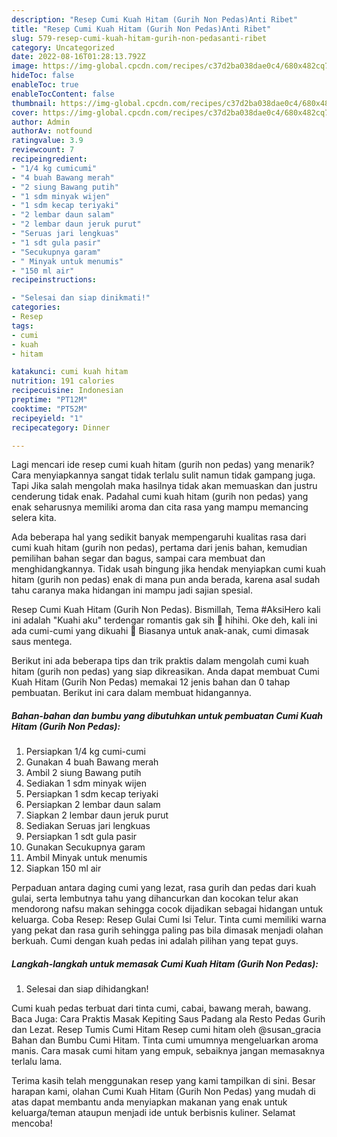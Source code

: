 ```yaml
---
description: "Resep Cumi Kuah Hitam (Gurih Non Pedas)Anti Ribet"
title: "Resep Cumi Kuah Hitam (Gurih Non Pedas)Anti Ribet"
slug: 579-resep-cumi-kuah-hitam-gurih-non-pedasanti-ribet
category: Uncategorized
date: 2022-08-16T01:28:13.792Z
image: https://img-global.cpcdn.com/recipes/c37d2ba038dae0c4/680x482cq70/cumi-kuah-hitam-gurih-non-pedas-foto-resep-utama.jpg
hideToc: false
enableToc: true
enableTocContent: false
thumbnail: https://img-global.cpcdn.com/recipes/c37d2ba038dae0c4/680x482cq70/cumi-kuah-hitam-gurih-non-pedas-foto-resep-utama.jpg
cover: https://img-global.cpcdn.com/recipes/c37d2ba038dae0c4/680x482cq70/cumi-kuah-hitam-gurih-non-pedas-foto-resep-utama.jpg
author: Admin
authorAv: notfound
ratingvalue: 3.9
reviewcount: 7
recipeingredient:
- "1/4 kg cumicumi"
- "4 buah Bawang merah"
- "2 siung Bawang putih"
- "1 sdm minyak wijen"
- "1 sdm kecap teriyaki"
- "2 lembar daun salam"
- "2 lembar daun jeruk purut"
- "Seruas jari lengkuas"
- "1 sdt gula pasir"
- "Secukupnya garam"
- " Minyak untuk menumis"
- "150 ml air"
recipeinstructions:

- "Selesai dan siap dinikmati!"
categories:
- Resep
tags:
- cumi
- kuah
- hitam

katakunci: cumi kuah hitam 
nutrition: 191 calories
recipecuisine: Indonesian
preptime: "PT12M"
cooktime: "PT52M"
recipeyield: "1"
recipecategory: Dinner

---
```



Lagi mencari ide resep cumi kuah hitam (gurih non pedas) yang menarik? Cara menyiapkannya sangat tidak terlalu sulit namun tidak gampang juga. Tapi Jika salah mengolah maka hasilnya tidak akan memuaskan dan justru cenderung tidak enak. Padahal cumi kuah hitam (gurih non pedas) yang enak seharusnya memiliki aroma dan cita rasa yang mampu memancing selera kita.


Ada beberapa hal yang sedikit banyak mempengaruhi kualitas rasa dari cumi kuah hitam (gurih non pedas), pertama dari jenis bahan, kemudian pemilihan bahan segar dan bagus, sampai cara membuat dan menghidangkannya. Tidak usah bingung jika hendak menyiapkan cumi kuah hitam (gurih non pedas) enak di mana pun anda berada, karena asal sudah tahu caranya maka hidangan ini mampu jadi sajian spesial.

Resep Cumi Kuah Hitam (Gurih Non Pedas). Bismillah, Tema #AksiHero kali ini adalah &#34;Kuahi aku&#34; terdengar romantis gak sih 🤭 hihihi. Oke deh, kali ini ada cumi-cumi yang dikuahi 🦑 Biasanya untuk anak-anak, cumi dimasak saus mentega.


Berikut ini ada beberapa tips dan trik praktis dalam mengolah cumi kuah hitam (gurih non pedas) yang siap dikreasikan. Anda dapat membuat Cumi Kuah Hitam (Gurih Non Pedas) memakai 12 jenis bahan dan 0 tahap pembuatan. Berikut ini cara dalam membuat hidangannya.

<!--inarticleads1-->

##### Bahan-bahan dan bumbu yang dibutuhkan untuk pembuatan Cumi Kuah Hitam (Gurih Non Pedas):

1. Persiapkan 1/4 kg cumi-cumi
1. Gunakan 4 buah Bawang merah
1. Ambil 2 siung Bawang putih
1. Sediakan 1 sdm minyak wijen
1. Persiapkan 1 sdm kecap teriyaki
1. Persiapkan 2 lembar daun salam
1. Siapkan 2 lembar daun jeruk purut
1. Sediakan Seruas jari lengkuas
1. Persiapkan 1 sdt gula pasir
1. Gunakan Secukupnya garam
1. Ambil  Minyak untuk menumis
1. Siapkan 150 ml air


Perpaduan antara daging cumi yang lezat, rasa gurih dan pedas dari kuah gulai, serta lembutnya tahu yang dihancurkan dan kocokan telur akan mendorong nafsu makan sehingga cocok dijadikan sebagai hidangan untuk keluarga. Coba Resep: Resep Gulai Cumi Isi Telur. Tinta cumi memiliki warna yang pekat dan rasa gurih sehingga paling pas bila dimasak menjadi olahan berkuah. Cumi dengan kuah pedas ini adalah pilihan yang tepat guys. 

<!--inarticleads2-->

##### Langkah-langkah untuk memasak Cumi Kuah Hitam (Gurih Non Pedas):


1. Selesai dan siap dihidangkan!

Cumi kuah pedas terbuat dari tinta cumi, cabai, bawang merah, bawang. Baca Juga: Cara Praktis Masak Kepiting Saus Padang ala Resto Pedas Gurih dan Lezat. Resep Tumis Cumi Hitam Resep cumi hitam oleh @susan_gracia Bahan dan Bumbu Cumi Hitam. Tinta cumi umumnya mengeluarkan aroma manis. Cara masak cumi hitam yang empuk, sebaiknya jangan memasaknya terlalu lama. 

Terima kasih telah menggunakan resep yang kami tampilkan di sini. Besar harapan kami, olahan Cumi Kuah Hitam (Gurih Non Pedas) yang mudah di atas dapat membantu anda menyiapkan makanan yang enak untuk keluarga/teman ataupun menjadi ide untuk berbisnis kuliner. Selamat mencoba!
